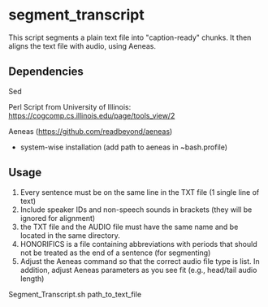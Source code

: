 # segment_transcript
This script segments a plain text file into "caption-ready" chunks. It then aligns the text file with audio, using Aeneas.

## Dependencies
Sed

Perl Script from University of Illinois:
https://cogcomp.cs.illinois.edu/page/tools_view/2

Aeneas (https://github.com/readbeyond/aeneas)
- system-wise installation (add path to aeneas in ~bash.profile)

## Usage
1. Every sentence must be on the same line in the TXT file (1 single line of text)
2. Include speaker IDs and non-speech sounds in brackets (they will be ignored for alignment)
3. the TXT file and the AUDIO file must have the same name and be located in the same directory.
4. HONORIFICS is a file containing abbreviations with periods that should not be treated as the end of a sentence (for segmenting)
5. Adjust the Aeneas command so that the correct audio file type is list. In addition, adjust Aeneas parameters as you see fit (e.g., head/tail audio length)

Segment_Transcript.sh path_to_text_file


